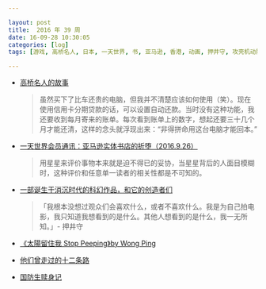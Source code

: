 ```yaml
---

layout: post
title:  2016 年 39 周
date: 16-09-28 10:30:05
categories: [log]
tags: [游戏, 高桥名人, 日本, 一天世界, 书, 亚马逊, 香港, 动画, 押井守, 攻壳机动队, 摄影, 国防生]

---
```


- [高桥名人的故事](http://www.chuapp.com/2016/09/27/269724.html)

	> 虽然买下了比车还贵的电脑，但我并不清楚应该如何使用（笑）。现在使用信用卡分期贷款的话，可以设置自动还款。当时没有这种功能，我还要收到每月寄来的账单。每次看到账单上的数字，想起还要三十几个月才能还清，这样的念头就浮现出来：“非得拼命用这台电脑才能回本。”

- [一天世界会员通讯：亚马逊实体书店的折堕（2016.9.26）](https://ipn.li/yitianshijie/member/)

	> 用星星来评价事物本来就是迫不得已的妥协，当星星背后的人面目模糊时，这种评价和任意单一读者的相关性都是不可知的。

- [一部诞生于消沉时代的科幻作品，和它的创造者们](https://the-offline.com/article/gis/)

	> 「我根本没想过观众们会喜欢什么，或者不喜欢什么。我是为自己拍电影，我只知道我想看到的是什么。其他人想看到的是什么，我一无所知。」- 押井守

- [《太陽留住我 Stop Peeping》by Wong Ping](https://vimeo.com/100204463)

- [他们曾走过的十二条路](http://www.jiemian.com/article/875883_jike.html)

- [国防生赎身记](https://theinitium.com/article/20160923-mainland-paramilistudent/)

